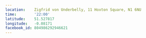```yaml
---
location:    Zigfrid von Underbelly, 11 Hoxton Square, N1 6NU
time:        '22:00'
latitude:    51.527817
longitude:   -0.08171
facebook_id: 804986292946621
---
```

